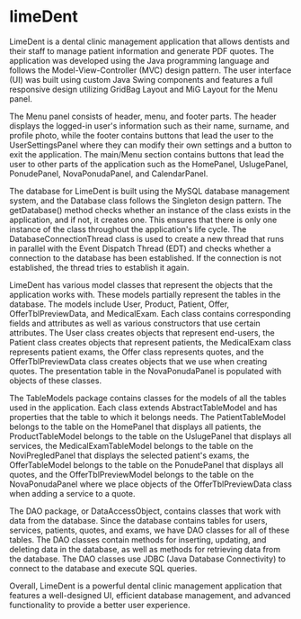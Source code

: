# limeDent

LimeDent is a dental clinic management application that allows dentists and their staff to manage patient information and generate PDF quotes. The application was developed using the Java programming language and follows the Model-View-Controller (MVC) design pattern. The user interface (UI) was built using custom Java Swing components and features a full responsive design utilizing GridBag Layout and MiG Layout for the Menu panel.

The Menu panel consists of header, menu, and footer parts. The header displays the logged-in user's information such as their name, surname, and profile photo, while the footer contains buttons that lead the user to the UserSettingsPanel where they can modify their own settings and a button to exit the application. The main/Menu section contains buttons that lead the user to other parts of the application such as the HomePanel, UslugePanel, PonudePanel, NovaPonudaPanel, and CalendarPanel.

The database for LimeDent is built using the MySQL database management system, and the Database class follows the Singleton design pattern. The getDatabase() method checks whether an instance of the class exists in the application, and if not, it creates one. This ensures that there is only one instance of the class throughout the application's life cycle. The DatabaseConnectionThread class is used to create a new thread that runs in parallel with the Event Dispatch Thread (EDT) and checks whether a connection to the database has been established. If the connection is not established, the thread tries to establish it again.

LimeDent has various model classes that represent the objects that the application works with. These models partially represent the tables in the database. The models include User, Product, Patient, Offer, OfferTblPreviewData, and MedicalExam. Each class contains corresponding fields and attributes as well as various constructors that use certain attributes. The User class creates objects that represent end-users, the Patient class creates objects that represent patients, the MedicalExam class represents patient exams, the Offer class represents quotes, and the OfferTblPreviewData class creates objects that we use when creating quotes. The presentation table in the NovaPonudaPanel is populated with objects of these classes.

The TableModels package contains classes for the models of all the tables used in the application. Each class extends AbstractTableModel and has properties that the table to which it belongs needs. The PatientTableModel belongs to the table on the HomePanel that displays all patients, the ProductTableModel belongs to the table on the UslugePanel that displays all services, the MedicalExamTableModel belongs to the table on the NoviPregledPanel that displays the selected patient's exams, the OfferTableModel belongs to the table on the PonudePanel that displays all quotes, and the OfferTblPreviewModel belongs to the table on the NovaPonudaPanel where we place objects of the OfferTblPreviewData class when adding a service to a quote.

The DAO package, or DataAccessObject, contains classes that work with data from the database. Since the database contains tables for users, services, patients, quotes, and exams, we have DAO classes for all of these tables. The DAO classes contain methods for inserting, updating, and deleting data in the database, as well as methods for retrieving data from the database. The DAO classes use JDBC (Java Database Connectivity) to connect to the database and execute SQL queries.

Overall, LimeDent is a powerful dental clinic management application that features a well-designed UI, efficient database management, and advanced functionality to provide a better user experience.
